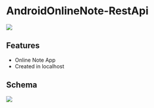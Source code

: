 # AndroidOnlineNote-RestApi

![](https://user-images.githubusercontent.com/79871380/118623622-18f9bd00-b7d1-11eb-84ba-34e88ca668e9.png)


##   Features

- Online Note App
- Created in localhost

##   Schema


![](https://user-images.githubusercontent.com/79871380/118624512-e4d2cc00-b7d1-11eb-8b8a-1a12adb2bc86.png)
